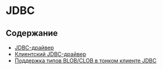 # JDBC

## Содержание

+ [JDBC-драйвер](jdbs-driver.md)
+ [Клиентский JDBC-драйвер](jdbs-client-driver.md)
+ [Поддержка типов BLOB/CLOB в тонком клиенте JDBC](blob-clob-types.md)
